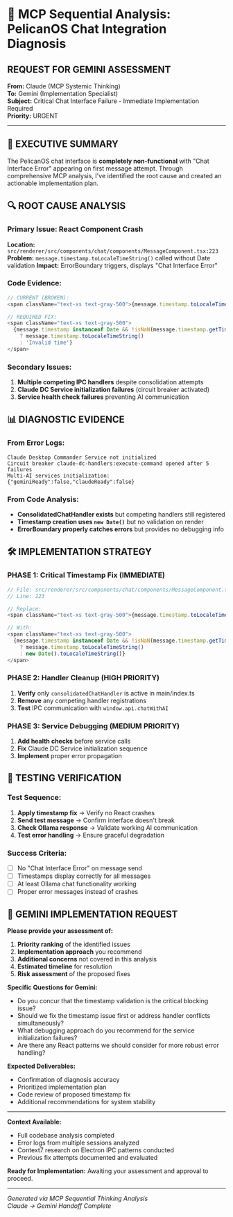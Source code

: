 # 🧠 MCP Sequential Analysis: PelicanOS Chat Integration Diagnosis

## REQUEST FOR GEMINI ASSESSMENT

**From:** Claude (MCP Systemic Thinking)  
**To:** Gemini (Implementation Specialist)  
**Subject:** Critical Chat Interface Failure - Immediate Implementation Required  
**Priority:** URGENT  

---

## 🎯 EXECUTIVE SUMMARY

The PelicanOS chat interface is **completely non-functional** with "Chat Interface Error" appearing on first message attempt. Through comprehensive MCP analysis, I've identified the root cause and created an actionable implementation plan.

## 🔍 ROOT CAUSE ANALYSIS

### Primary Issue: React Component Crash
**Location:** `src/renderer/src/components/chat/components/MessageComponent.tsx:223`
**Problem:** `message.timestamp.toLocaleTimeString()` called without Date validation
**Impact:** ErrorBoundary triggers, displays "Chat Interface Error"

### Code Evidence:
```typescript
// CURRENT (BROKEN):
<span className="text-xs text-gray-500">{message.timestamp.toLocaleTimeString()}</span>

// REQUIRED FIX:
<span className="text-xs text-gray-500">
  {message.timestamp instanceof Date && !isNaN(message.timestamp.getTime()) 
    ? message.timestamp.toLocaleTimeString() 
    : 'Invalid time'}
</span>
```

### Secondary Issues:
1. **Multiple competing IPC handlers** despite consolidation attempts
2. **Claude DC Service initialization failures** (circuit breaker activated)
3. **Service health check failures** preventing AI communication

## 📊 DIAGNOSTIC EVIDENCE

### From Error Logs:
```
Claude Desktop Commander Service not initialized
Circuit breaker claude-dc-handlers:execute-command opened after 5 failures
Multi-AI services initialization: {"geminiReady":false,"claudeReady":false}
```

### From Code Analysis:
- **ConsolidatedChatHandler exists** but competing handlers still registered
- **Timestamp creation uses `new Date()`** but no validation on render
- **ErrorBoundary properly catches errors** but provides no debugging info

## 🛠 IMPLEMENTATION STRATEGY

### PHASE 1: Critical Timestamp Fix (IMMEDIATE)
```typescript
// File: src/renderer/src/components/chat/components/MessageComponent.tsx
// Line: 223

// Replace:
<span className="text-xs text-gray-500">{message.timestamp.toLocaleTimeString()}</span>

// With:
<span className="text-xs text-gray-500">
  {message.timestamp instanceof Date && !isNaN(message.timestamp.getTime()) 
    ? message.timestamp.toLocaleTimeString() 
    : new Date().toLocaleTimeString()}
</span>
```

### PHASE 2: Handler Cleanup (HIGH PRIORITY)
1. **Verify** only `consolidatedChatHandler` is active in main/index.ts
2. **Remove** any competing handler registrations
3. **Test** IPC communication with `window.api.chatWithAI`

### PHASE 3: Service Debugging (MEDIUM PRIORITY)
1. **Add health checks** before service calls
2. **Fix** Claude DC Service initialization sequence
3. **Implement** proper error propagation

## 🧪 TESTING VERIFICATION

### Test Sequence:
1. **Apply timestamp fix** → Verify no React crashes
2. **Send test message** → Confirm interface doesn't break
3. **Check Ollama response** → Validate working AI communication
4. **Test error handling** → Ensure graceful degradation

### Success Criteria:
- [ ] No "Chat Interface Error" on message send
- [ ] Timestamps display correctly for all messages
- [ ] At least Ollama chat functionality working
- [ ] Proper error messages instead of crashes

## 🚀 GEMINI IMPLEMENTATION REQUEST

**Please provide your assessment of:**

1. **Priority ranking** of the identified issues
2. **Implementation approach** you recommend
3. **Additional concerns** not covered in this analysis
4. **Estimated timeline** for resolution
5. **Risk assessment** of the proposed fixes

**Specific Questions for Gemini:**
- Do you concur that the timestamp validation is the critical blocking issue?
- Should we fix the timestamp issue first or address handler conflicts simultaneously?
- What debugging approach do you recommend for the service initialization failures?
- Are there any React patterns we should consider for more robust error handling?

**Expected Deliverables:**
- Confirmation of diagnosis accuracy
- Prioritized implementation plan
- Code review of proposed timestamp fix
- Additional recommendations for system stability

---

**Context Available:**
- Full codebase analysis completed
- Error logs from multiple sessions analyzed  
- Context7 research on Electron IPC patterns conducted
- Previous fix attempts documented and evaluated

**Ready for Implementation:** Awaiting your assessment and approval to proceed.

---

*Generated via MCP Sequential Thinking Analysis*  
*Claude → Gemini Handoff Complete*